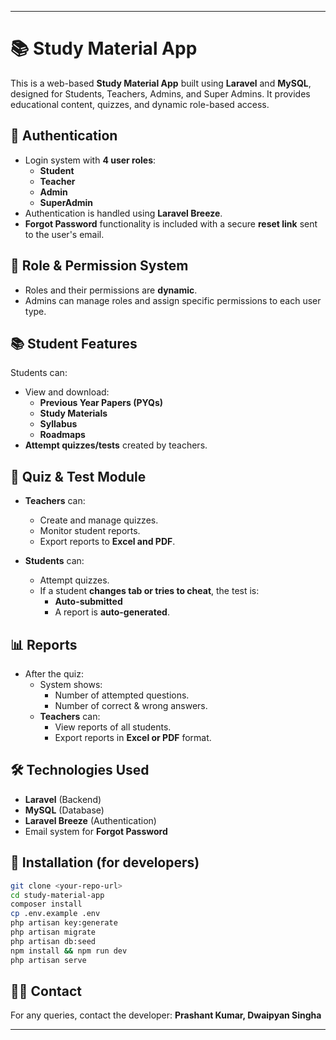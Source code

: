 

---

# 📚 Study Material App

This is a web-based **Study Material App** built using **Laravel** and **MySQL**, designed for Students, Teachers, Admins, and Super Admins. It provides educational content, quizzes, and dynamic role-based access.

## 🔑 Authentication

- Login system with **4 user roles**:
  - **Student**
  - **Teacher**
  - **Admin**
  - **SuperAdmin**
- Authentication is handled using **Laravel Breeze**.
- **Forgot Password** functionality is included with a secure **reset link** sent to the user's email.

## 🔐 Role & Permission System

- Roles and their permissions are **dynamic**.
- Admins can manage roles and assign specific permissions to each user type.

## 📚 Student Features

Students can:
- View and download:
  - **Previous Year Papers (PYQs)**
  - **Study Materials**
  - **Syllabus**
  - **Roadmaps**
- **Attempt quizzes/tests** created by teachers.

## 🧪 Quiz & Test Module

- **Teachers** can:
  - Create and manage quizzes.
  - Monitor student reports.
  - Export reports to **Excel and PDF**.

- **Students** can:
  - Attempt quizzes.
  - If a student **changes tab or tries to cheat**, the test is:
    - **Auto-submitted**
    - A report is **auto-generated**.

## 📊 Reports

- After the quiz:
  - System shows:
    - Number of attempted questions.
    - Number of correct & wrong answers.
  - **Teachers** can:
    - View reports of all students.
    - Export reports in **Excel or PDF** format.

## 🛠️ Technologies Used

- **Laravel** (Backend)
- **MySQL** (Database)
- **Laravel Breeze** (Authentication)
- Email system for **Forgot Password**

## 📎 Installation (for developers)

```bash
git clone <your-repo-url>
cd study-material-app
composer install
cp .env.example .env
php artisan key:generate
php artisan migrate
php artisan db:seed
npm install && npm run dev
php artisan serve
```

## 🙋‍♂️ Contact

For any queries, contact the developer: **Prashant Kumar, Dwaipyan Singha**

---
